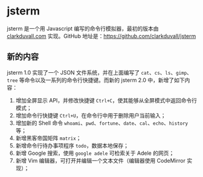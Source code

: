 # jsterm

jsterm 是一个用 Javascript 编写的命令行模拟器，最初的版本由 [clarkduvall.com](http://clarkduvall.com) 实现。GitHub 地址是：https://github.com/clarkduvall/jsterm

## 新的内容

jsterm 1.0 实现了一个 JSON 文件系统，并在上面编写了 `cat`、`cs`、`ls`、`gimp`、`tree` 等命令以及一系列的命令行快捷键。而新的 jsterm 2.0 中，新增了如下内容：

1. 增加全屏显示 API，并修改快捷键 `Ctrl+C`，使其能够从全屏模式中返回命令行模式；
2. 增加命令行快捷键 `Ctrl+U`，在命令行中用于删除用户当前输入；
3. 增加新的 Shell 命令 `whoami`、`pwd`、`fortune`、`date`、`cal`、`echo`、`history` 等；
4. 新增黑客帝国矩阵 `matrix`；
5. 新增命令行待办事项程序 `todo`，数据本地保存；
6. 新增 Google 搜索，使用 `google adele` 可检索关于 Adele 的网页；
7. 新增 Vim 编辑器，可打开并编辑一个文本文件（编辑器使用 CodeMirror 实现）；
